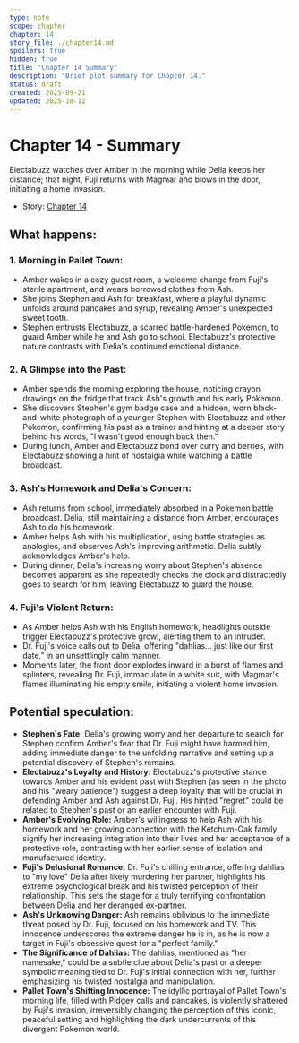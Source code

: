 ```yaml
---
type: note
scope: chapter
chapter: 14
story_file: ./chapter14.md
spoilers: true
hidden: true
title: "Chapter 14 Summary"
description: "Brief plot summary for Chapter 14."
status: draft
created: 2025-09-21
updated: 2025-10-12
---
```


# Chapter 14 - Summary

Electabuzz watches over Amber in the morning while Delia keeps her distance; that night, Fuji returns with Magmar and blows in the door, initiating a home invasion.

- Story: [Chapter 14](./chapter14.md)

## What happens:
### 1. Morning in Pallet Town:
*   Amber wakes in a cozy guest room, a welcome change from Fuji's sterile apartment, and wears borrowed clothes from Ash.
*   She joins Stephen and Ash for breakfast, where a playful dynamic unfolds around pancakes and syrup, revealing Amber's unexpected sweet tooth.
*   Stephen entrusts Electabuzz, a scarred battle-hardened Pokemon, to guard Amber while he and Ash go to school. Electabuzz's protective nature contrasts with Delia's continued emotional distance.

### 2. A Glimpse into the Past:
*   Amber spends the morning exploring the house, noticing crayon drawings on the fridge that track Ash's growth and his early Pokemon.
*   She discovers Stephen's gym badge case and a hidden, worn black-and-white photograph of a younger Stephen with Electabuzz and other Pokemon, confirming his past as a trainer and hinting at a deeper story behind his words, "I wasn't good enough back then."
*   During lunch, Amber and Electabuzz bond over curry and berries, with Electabuzz showing a hint of nostalgia while watching a battle broadcast.

### 3. Ash's Homework and Delia's Concern:
*   Ash returns from school, immediately absorbed in a Pokemon battle broadcast. Delia, still maintaining a distance from Amber, encourages Ash to do his homework.
*   Amber helps Ash with his multiplication, using battle strategies as analogies, and observes Ash's improving arithmetic. Delia subtly acknowledges Amber's help.
*   During dinner, Delia's increasing worry about Stephen's absence becomes apparent as she repeatedly checks the clock and distractedly goes to search for him, leaving Electabuzz to guard the house.

### 4. Fuji's Violent Return:
*   As Amber helps Ash with his English homework, headlights outside trigger Electabuzz's protective growl, alerting them to an intruder.
*   Dr. Fuji's voice calls out to Delia, offering "dahlias... just like our first date," in an unsettlingly calm manner.
*   Moments later, the front door explodes inward in a burst of flames and splinters, revealing Dr. Fuji, immaculate in a white suit, with Magmar's flames illuminating his empty smile, initiating a violent home invasion.

## Potential speculation:
*   **Stephen's Fate:** Delia's growing worry and her departure to search for Stephen confirm Amber's fear that Dr. Fuji might have harmed him, adding immediate danger to the unfolding narrative and setting up a potential discovery of Stephen's remains.
*   **Electabuzz's Loyalty and History:** Electabuzz's protective stance towards Amber and his evident past with Stephen (as seen in the photo and his "weary patience") suggest a deep loyalty that will be crucial in defending Amber and Ash against Dr. Fuji. His hinted "regret" could be related to Stephen's past or an earlier encounter with Fuji.
*   **Amber's Evolving Role:** Amber's willingness to help Ash with his homework and her growing connection with the Ketchum-Oak family signify her increasing integration into their lives and her acceptance of a protective role, contrasting with her earlier sense of isolation and manufactured identity.
*   **Fuji's Delusional Romance:** Dr. Fuji's chilling entrance, offering dahlias to "my love" Delia after likely murdering her partner, highlights his extreme psychological break and his twisted perception of their relationship. This sets the stage for a truly terrifying confrontation between Delia and her deranged ex-partner.
*   **Ash's Unknowing Danger:** Ash remains oblivious to the immediate threat posed by Dr. Fuji, focused on his homework and TV. This innocence underscores the extreme danger he is in, as he is now a target in Fuji's obsessive quest for a "perfect family."
*   **The Significance of Dahlias:** The dahlias, mentioned as "her namesake," could be a subtle clue about Delia's past or a deeper symbolic meaning tied to Dr. Fuji's initial connection with her, further emphasizing his twisted nostalgia and manipulation.
*   **Pallet Town's Shifting Innocence:** The idyllic portrayal of Pallet Town's morning life, filled with Pidgey calls and pancakes, is violently shattered by Fuji's invasion, irreversibly changing the perception of this iconic, peaceful setting and highlighting the dark undercurrents of this divergent Pokemon world.


